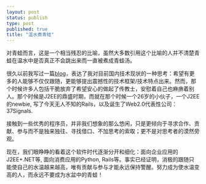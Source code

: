 ```yaml
--- 
layout: post
status: publish
type: post
published: true
title: "温水煮青蛙"
---
```

对青蛙而言，这是一个相当残忍的比喻，虽然大多数引用这个比喻的人并不清楚青蛙在温水中是否真正不会跳出来而一直被煮成青蛙汤。

很久以前我写过一篇<a href="http://michael.nona.name/archives/62">blog</a>，表达了我对目前国内技术现状的一种思考：希望有更多的人能够不仅仅跟随，更能够提出震撼性的技术框架/技术特点出来。然而，那个时候许多人包括干脆放弃了希望安心的做起了传教士，安慰着自己也麻痹着别人。那个时候是J2EE的鼎盛时期，而就在那个时候一个26岁的小伙子，一个J2EE的newbie, 写了今天无人不知的Rails，以及诞生了Web2.0代表性公司：37Signals. 

接触到一些优秀的程序员，并非我们想象的那么悠闲，只是更倾向于寻求合作、贡献、参与而不是独来独往、寻找借口、不加思考的索取；更不是对思考者的漠然旁观。

现在，我们眼睁睁的看着这个软件时代逐渐分开和细化：面向企业应用的J2EE+.NET等, 面向消费应用的Python, Rails等。事实已经证明，消极的跟随只能使自己的水温越来越高，唯有贡献与参与才能永远保持警醒。努力成为使水温变高的人，而永远不要成为水盆中的青蛙！
